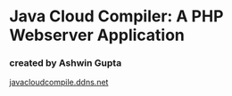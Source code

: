 <h1>Java Cloud Compiler: A PHP Webserver Application</h1>
<h3>created by Ashwin Gupta</h3>
<a href="javacloudcompile.ddns.net">javacloudcompile.ddns.net</a>
